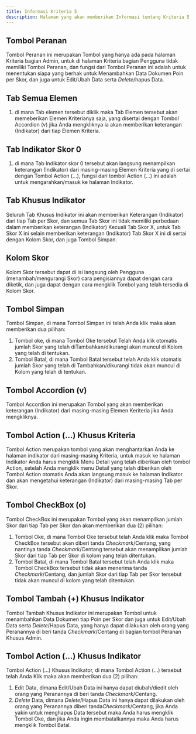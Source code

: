 ```yaml
---
title: Informasi Kriteria 5
description: Halaman yang akan memberikan Informasi tentang Kriteria 5
--- 
```


## Tombol Peranan  
Tombol Peranan ini merupakan Tombol yang hanya ada pada halaman Kriteria bagian Admin, untuk di halaman Kriteria bagian Pengguna tidak memiliki Tombol Peranan, dan fungsi dari Tombol Peranan ini adalah untuk menentukan siapa yang berhak untuk Menambahkan Data Dokumen Poin per Skor, dan juga untuk Edit/Ubah Data serta *Delete*/hapus Data.

## Tab Semua Elemen
1. di mana Tab elemen tersebut diklik maka Tab Elemen tersebut akan memeberikan Elemen Kriterianya saja,  yang disertai dengan Tombol Accordion (v) jika Anda mengkliknya ia akan memberikan keterangan (Indikator) dari tiap Elemen Kriteria.

## Tab Indikator Skor 0
1. di mana Tab Indikator skor 0 tersebut akan langsung menampilkan keterangan (Indikator) dari masing-masing Elemen Kriteria yang di sertai dengan Tombol Action (...), fungsi dari tombol Action (...) ini adalah untuk mengarahkan/masuk ke halaman Indikator.

## Tab Khusus Indikator
Seluruh Tab Khusus Indikator ini akan memberikan Keterangan (Indikator) dari tiap Tab per Skor, dan semua Tab Skor ini tidak memiliki perbedaan dalam memberikan keterangan (Indikator) Kecuali Tab Skor X, untuk Tab Skor X ini selain memberikan keterangan (Indikator) Tab Skor X ini di sertai dengan Kolom Skor, dan juga Tombol Simpan.

## Kolom Skor
Kolom Skor tersebut dapat di isi langsung oleh Pengguna (menambah/mengurangi Skor) cara pengisiannya dapat dengan cara diketik, dan juga dapat dengan cara mengklik Tombol yang telah tersedia di Kolom Skor.

## Tombol Simpan
Tombol Simpan, di mana Tombol Simpan ini telah Anda klik maka akan memberikan dua pilihan:
1. Tombol oke, di mana Tombol Oke tersebut Telah Anda klik otomatis jumlah Skor yang telah diTambahkan/dikurangi akan muncul di Kolom yang telah di tentukan.
1. Tombol Batal, di mana Tombol Batal tersebut telah Anda klik otomatis jumlah Skor yang telah di Tambahkan/dikurangi tidak akan muncul di Kolom yang telah di tentukan.

## Tombol Accordion (v) 
Tombol Accordion ini merupakan Tombol yang akan memberikan keterangan (Indikator) dari masing-masing Elemen Keriteria jika Anda mengkliknya.

## Tombol Action (...) Khusus Kriteria  
Tombol Action merupakan tombol yang akan menghantarkan Anda ke halaman indikator dari masing-masing Kriteria, untuk masuk ke halaman Indikator Anda harus mengklik Menu Detail yang telah diberikan oleh tombol Action, setelah Anda mengklik menu Detail yang telah diberikan oleh Tombol Action otomatis Anda akan langsung masuk ke halaman Indikator dan akan mengetahui keterangan (Indikator) dari masing-masing Tab per Skor. 

## Tombol CheckBox (o)
Tombol CheckBox ini merupakan Tombol yang akan menampilkan jumlah Skor dari tiap Tab per Skor dan akan memberikan dua (2) pilihan:
1. Tombol Oke, di mana Tombol Oke tersebut telah Anda klik maka Tombol CheckBox tersebut akan diberi tanda *Checkmark*/Centang, yang nantinya tanda *Checkmark*/Centang tersebut akan menampilkan jumlah Skor dari tiap Tab per Skor di kolom yang telah ditentukan.
1. Tombol Batal, di mana Tombol Batal tersebut telah Anda klik maka Tombol CheckBox tersebut tidak akan menerima tanda *Checkmark*/Centang, dan jumlah Skor dari tiap Tab per Skor tersebut tidak akan muncul di kolom yang telah ditentukan.

## Tombol Tambah (+) Khusus Indikator
Tombol Tambah Khusus Indikator ini merupakan Tombol untuk menambahkan Data Dokumen tiap Poin per Skor dan juga untuk Edit/Ubah Data serta *Delete*/Hapus Data, yang hanya dapat dilakukan oleh orang yang Peranannya di beri tanda *Checkmark*/Centang di bagian tombol Peranan Khusus Admin.

## Tombol Action (...) Khusus Indikator
Tombol Action (...) Khusus Indikator, di mana Tombol Action (...) tersebut telah Anda Klik maka akan memberikan dua (2) pilihan:

1. Edit Data, dimana Edit/Ubah Data ini hanya dapat diubah/diedit oleh orang yang Peranannya di beri tanda *Checkmark*/Centang.
1. *Delete* Data, dimana *Delete*/Hapus Data ini hanya dapat dilakukan oleh orang yang Peranannya diberi tanda*Checkmark*/Centang, jika Anda yakin untuk menghapus Data tersebut maka Anda harus mengklik Tombol Oke, dan jika Anda ingin membatalkannya maka Anda harus mengklik Tombol Batal. 
